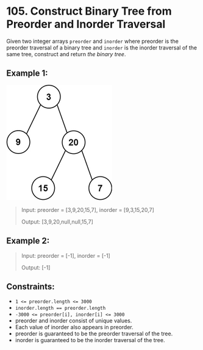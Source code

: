 # 105. Construct Binary Tree from Preorder and Inorder Traversal

Given two integer arrays `preorder` and `inorder` where preorder is the preorder traversal of a binary tree and `inorder` is the inorder traversal of the same tree, construct and return *the binary tree*.

## Example 1:

![ex1](image.png)

>Input: preorder = [3,9,20,15,7], inorder = [9,3,15,20,7]
>
>Output: [3,9,20,null,null,15,7]

## Example 2:

>Input: preorder = [-1], inorder = [-1]
>
>Output: [-1]
 

## Constraints:

- `1 <= preorder.length <= 3000`
- `inorder.length == preorder.length`
- `-3000 <= preorder[i], inorder[i] <= 3000`
- preorder and inorder consist of unique values.
- Each value of inorder also appears in preorder.
- preorder is guaranteed to be the preorder traversal of the tree.
- inorder is guaranteed to be the inorder traversal of the tree.